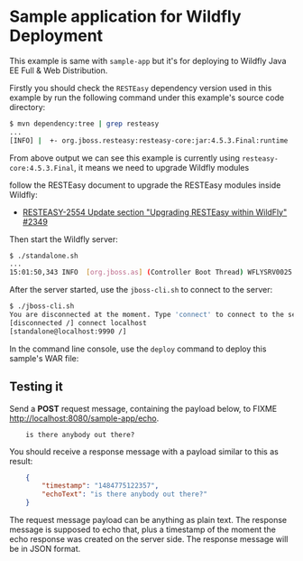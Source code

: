 # Sample application for Wildfly Deployment

This example is same with `sample-app` but it's for deploying to Wildfly Java EE Full & Web Distribution.

Firstly you should check the `RESTEasy` dependency version used in this example by run the following command under this example's source code directory:

```bash
$ mvn dependency:tree | grep resteasy
...
[INFO] |  +- org.jboss.resteasy:resteasy-core:jar:4.5.3.Final:runtime
```

From above output we can see this example is currently using `resteasy-core:4.5.3.Final`, it means we need to upgrade Wildfly modules 

follow the RESTEasy document to upgrade the RESTEasy modules inside Wildfly:

* [RESTEASY-2554 Update section "Upgrading RESTEasy within WildFly" #2349](https://github.com/resteasy/Resteasy/pull/2349/files#diff-671eaa22e461edb2367f5dab7fe4c112R251)

Then start the Wildfly server:

```bash
$ ./standalone.sh
...
15:01:50,343 INFO  [org.jboss.as] (Controller Boot Thread) WFLYSRV0025: WildFly Full 19.0.0.Final (WildFly Core 11.0.0.Final) started in 3332ms - Started 316 of 582 services (374 services are lazy, passive or on-demand)
```

After the server started, use the `jboss-cli.sh` to connect to the server:

```bash
$ ./jboss-cli.sh
You are disconnected at the moment. Type 'connect' to connect to the server or 'help' for the list of supported commands.
[disconnected /] connect localhost
[standalone@localhost:9990 /]
```

In the command line console, use the `deploy` command to deploy this sample's WAR file:





## Testing it

Send a **POST** request message, containing the payload below, to FIXME [http://localhost:8080/sample-app/echo](http://localhost:8080/sample-app/rest/hello).

```
    is there anybody out there?
```

You should receive a response message with a payload similar to this as result:

``` json
    {
        "timestamp": "1484775122357",
        "echoText": "is there anybody out there?"
    }
```

The request message payload can be anything as plain text.
The response message is supposed to echo that, plus a timestamp of the moment the echo response was created on the server side. The response message will be in JSON format.

